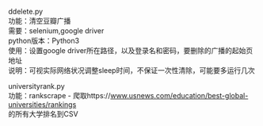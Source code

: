 ddelete.py  
功能：清空豆瓣广播  
需要：selenium,google driver  
python版本：Python3  
使用：设置google driver所在路径，以及登录名和密码，要删除的广播的起始页地址  
说明：可视实际网络状况调整sleep时间，不保证一次性清除，可能要多运行几次  
  
universityrank.py  
功能：rankscrape - 爬取https://www.usnews.com/education/best-global-universities/rankings  
    的所有大学排名到CSV
